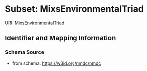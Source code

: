 # Subset: MixsEnvironmentalTriad

URI: [MixsEnvironmentalTriad](MixsEnvironmentalTriad.md)




## Identifier and Mapping Information







### Schema Source


* from schema: https://w3id.org/nmdc/nmdc






















































































































































































































































































































































































































































































































































































































































































































































































































































































































































































































































































































